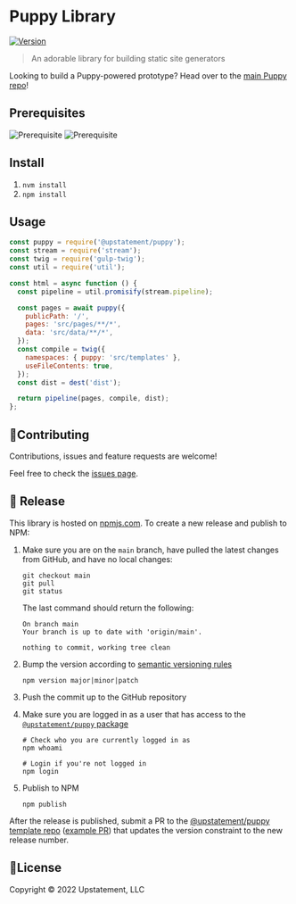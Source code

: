 # Puppy Library

[![Version](https://img.shields.io/npm/v/@upstatement/puppy)](https://npmjs.com/package/@upstatement/puppy)

> An adorable library for building static site generators

Looking to build a Puppy-powered prototype? Head over to the [main Puppy repo](https://github.com/Upstatement/puppy)!

## Prerequisites

![Prerequisite](https://img.shields.io/badge/node-14.16.0-blue.svg)
![Prerequisite](https://img.shields.io/badge/npm-7.11.2-blue.svg)

## Install

1. `nvm install`
2. `npm install`

## Usage

```js
const puppy = require('@upstatement/puppy');
const stream = require('stream');
const twig = require('gulp-twig');
const util = require('util');

const html = async function () {
  const pipeline = util.promisify(stream.pipeline);

  const pages = await puppy({
    publicPath: '/',
    pages: 'src/pages/**/*',
    data: 'src/data/**/*',
  });
  const compile = twig({
    namespaces: { puppy: 'src/templates' },
    useFileContents: true,
  });
  const dist = dest('dist');

  return pipeline(pages, compile, dist);
};
```

## 🤝Contributing

Contributions, issues and feature requests are welcome!

Feel free to check the [issues page](https://github.com/upstatement/puppy-lib/issues).

## 🚀 Release

This library is hosted on [npmjs.com](https://npmjs.com). To create a new release and publish to NPM:

1. Make sure you are on the `main` branch, have pulled the latest changes from GitHub, and have no local changes:

   ```shell
   git checkout main
   git pull
   git status
   ```

   The last command should return the following:

   ```shell
   On branch main
   Your branch is up to date with 'origin/main'.

   nothing to commit, working tree clean
   ```

2. Bump the version according to [semantic versioning rules](https://semver.org/)

   ```shell
   npm version major|minor|patch
   ```

3. Push the commit up to the GitHub repository

4. Make sure you are logged in as a user that has access to the [`@upstatement/puppy` package](https://www.npmjs.com/package/@upstatement/puppy)

   ```shell
   # Check who you are currently logged in as
   npm whoami

   # Login if you're not logged in
   npm login
   ```

5. Publish to NPM

   ```shell
   npm publish
   ```

After the release is published, submit a PR to the [@upstatement/puppy template repo](https://github.com/Upstatement/puppy) ([example PR](https://github.com/Upstatement/puppy/pull/179)) that updates the version constraint to the new release number.

## 📝License

Copyright &copy; 2022 Upstatement, LLC
